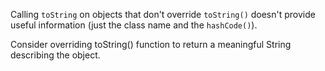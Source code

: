 Calling `toString` on objects that don't override `toString()` doesn't provide
useful information (just the class name and the `hashCode()`).

Consider overriding toString() function to return a meaningful String describing
the object.
